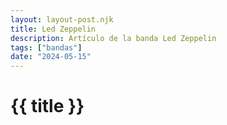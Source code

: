 ```yaml
---
layout: layout-post.njk
title: Led Zeppelin
description: Artículo de la banda Led Zeppelin
tags: ["bandas"]
date: "2024-05-15"
---
```


# {{ title }}